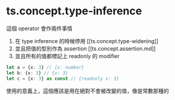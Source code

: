 # ts.concept.type-inference

這個 operator 會作兩件事情

1. 在 type inference 的時候停用 [[ts.concept.type-widening]]
2. 並且把值的型別作為 assertion [[ts.concept.assertion.md]]
3. 並且所有的值都標記上 readonly 的 modifier


```ts
let a = {x: 3} // {x: number}
let b: {x: 3} // {x: 3}
let c = {x: 3} as const // {readonly x: 3}
```

使用的意義上，這個應該是用在絕對不會被改變的值，像是常數那種的

